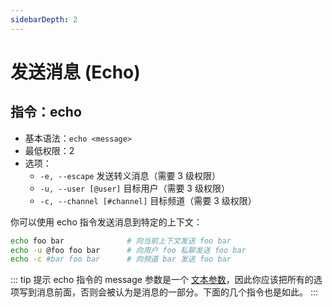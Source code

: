 ```yaml
---
sidebarDepth: 2
---
```


# 发送消息 (Echo)

## 指令：echo

- 基本语法：`echo <message>`
- 最低权限：2
- 选项：
  - `-e, --escape` 发送转义消息（需要 3 级权限）
  - `-u, --user [@user]` 目标用户（需要 3 级权限）
  - `-c, --channel [#channel]` 目标频道（需要 3 级权限）

你可以使用 echo 指令发送消息到特定的上下文：

```sh
echo foo bar              # 向当前上下文发送 foo bar
echo -u @foo foo bar      # 向用户 foo 私聊发送 foo bar
echo -c #bar foo bar      # 向频道 bar 发送 foo bar
```

::: tip 提示
echo 指令的 message 参数是一个 [文本参数](../../guide/command.md#文本参数)，因此你应该把所有的选项写到消息前面，否则会被认为是消息的一部分。下面的几个指令也是如此。
:::

